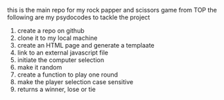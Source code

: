 this is the main repo for my rock papper and scissors game from TOP
the following are my psydocodes to tackle the project

1. create a repo on github
2. clone it to my local machine
3. create an HTML page and generate a templaate
4. link to an external javascript file
5. initiate the computer selection
6. make it random
7. create a function to play one round
8. make the player selection case sensitive
9. returns a winner, lose or tie
